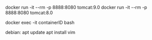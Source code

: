 docker run -it --rm -p 8888:8080 tomcat:9.0
docker run -it --rm -p 8888:8080 tomcat:8.0

docker exec -it containerID bash

debian:
apt update
apt install vim

